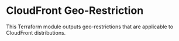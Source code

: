 CloudFront Geo-Restriction
=================

This Terraform module outputs geo-restrictions that are applicable to CloudFront distributions.
